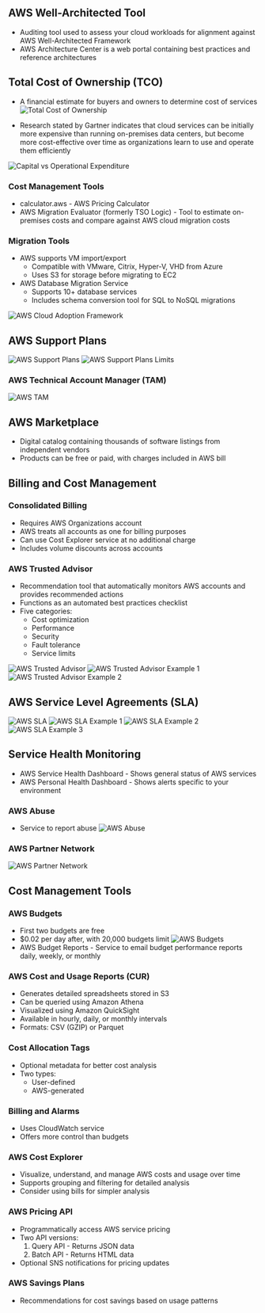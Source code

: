 ## AWS Well-Architected Tool

- Auditing tool used to assess your cloud workloads for alignment against AWS Well-Architected Framework
- AWS Architecture Center is a web portal containing best practices and reference architectures

## Total Cost of Ownership (TCO)

- A financial estimate for buyers and owners to determine cost of services
  ![Total Cost of Ownership](./assets/total-cost-of-owenership.png)

- Research stated by Gartner indicates that cloud services can be initially more expensive than running on-premises data centers, but become more cost-effective over time as organizations learn to use and operate them efficiently

![Capital vs Operational Expenditure](./assets/capital-vs-operational-costs.png)

### Cost Management Tools

- calculator.aws - AWS Pricing Calculator
- AWS Migration Evaluator (formerly TSO Logic) - Tool to estimate on-premises costs and compare against AWS cloud migration costs

### Migration Tools

- AWS supports VM import/export
  - Compatible with VMware, Citrix, Hyper-V, VHD from Azure
  - Uses S3 for storage before migrating to EC2
- AWS Database Migration Service
  - Supports 10+ database services
  - Includes schema conversion tool for SQL to NoSQL migrations

![AWS Cloud Adoption Framework](./assets/caf.png)

## AWS Support Plans

![AWS Support Plans](./assets/aws-support-plan.png)
![AWS Support Plans Limits](./assets/aws-support-plan-limit.png)

### AWS Technical Account Manager (TAM)

![AWS TAM](./assets/aws-tam.png)

## AWS Marketplace

- Digital catalog containing thousands of software listings from independent vendors
- Products can be free or paid, with charges included in AWS bill

## Billing and Cost Management

### Consolidated Billing

- Requires AWS Organizations account
- AWS treats all accounts as one for billing purposes
- Can use Cost Explorer service at no additional charge
- Includes volume discounts across accounts

### AWS Trusted Advisor

- Recommendation tool that automatically monitors AWS accounts and provides recommended actions
- Functions as an automated best practices checklist
- Five categories:
  - Cost optimization
  - Performance
  - Security
  - Fault tolerance
  - Service limits

![AWS Trusted Advisor](./assets/aws-trusted-adviser.png)
![AWS Trusted Advisor Example 1](./assets/aws-ta-example.png)
![AWS Trusted Advisor Example 2](./assets/aws-ta-example-2.png)

## AWS Service Level Agreements (SLA)

![AWS SLA](./assets/aws-sla.png)
![AWS SLA Example 1](./assets/sla-ex1.png)
![AWS SLA Example 2](./assets/sla-ex2.png)
![AWS SLA Example 3](./assets/sla-ex3.png)

## Service Health Monitoring

- AWS Service Health Dashboard - Shows general status of AWS services
- AWS Personal Health Dashboard - Shows alerts specific to your environment

### AWS Abuse

- Service to report abuse
  ![AWS Abuse](./assets/aws-abuse.png)

### AWS Partner Network

![AWS Partner Network](./assets/aws-partner-network.png)

## Cost Management Tools

### AWS Budgets

- First two budgets are free
- $0.02 per day after, with 20,000 budgets limit
  ![AWS Budgets](./assets/budget.png)
- AWS Budget Reports - Service to email budget performance reports daily, weekly, or monthly

### AWS Cost and Usage Reports (CUR)

- Generates detailed spreadsheets stored in S3
- Can be queried using Amazon Athena
- Visualized using Amazon QuickSight
- Available in hourly, daily, or monthly intervals
- Formats: CSV (GZIP) or Parquet

### Cost Allocation Tags

- Optional metadata for better cost analysis
- Two types:
  - User-defined
  - AWS-generated

### Billing and Alarms

- Uses CloudWatch service
- Offers more control than budgets

### AWS Cost Explorer

- Visualize, understand, and manage AWS costs and usage over time
- Supports grouping and filtering for detailed analysis
- Consider using bills for simpler analysis

### AWS Pricing API

- Programmatically access AWS service pricing
- Two API versions:
  1. Query API - Returns JSON data
  2. Batch API - Returns HTML data
- Optional SNS notifications for pricing updates

### AWS Savings Plans

- Recommendations for cost savings based on usage patterns
